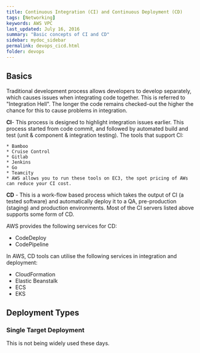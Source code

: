 ```yaml
---
title: Continuous Integration (CI) and Continuous Deployment (CD)
tags: [Networking]
keywords: AWS VPC
last_updated: July 16, 2016
summary: "Basic concepts of CI and CD"
sidebar: mydoc_sidebar
permalink: devops_cicd.html
folder: devops
---
```

## Basics
Traditional development process allows developers to develop separately, which causes issues when
integrating code together. This is referred to "Integration Hell". The longer the code remains checked-out
the higher the chance for this to cause problems in integration. 

**CI**- This process is designed to highlight integration issues earlier. This process started from code commit, and
    followed by automated build and test (unit & component & integration testing). The tools that support CI:
    
    * Bamboo
    * Cruise Control
    * Gitlab
    * Jenkins
    * Go
    * Teamcity
    * AWS allows you to run these tools on EC3, the spot pricing of AWs can reduce your CI cost.

**CD** - This is a work-flow based process which takes the output of CI (a tested software) and automatically
    deploy it to a QA, pre-production (staging) and production environments. Most of the CI servers 
    listed above supports some form of CD. 
    
AWS provides the following services for CD:

* CodeDeploy
* CodePipeline

In AWS, CD tools can utilise the following services in integration and deployment:

* CloudFormation
* Elastic Beanstalk
* ECS
* EKS

## Deployment Types
### Single Target Deployment
This is not being widely used these days. 